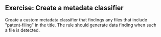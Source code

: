 ## Exercise: Create a metadata classifier

Create a custom metadata classifier that findings any files that include "patent-filing" in the title.  The rule should generate data finding when such a file is detected.
